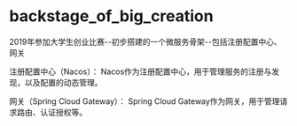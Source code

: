 # backstage_of_big_creation
2019年参加大学生创业比赛--初步搭建的一个微服务骨架--包括注册配置中心、网关
<p>注册配置中心（Nacos）：
Nacos作为注册配置中心，用于管理服务的注册与发现，以及配置的动态管理。

网关（Spring Cloud Gateway）：
Spring Cloud Gateway作为网关，用于管理请求路由、认证授权等。
</p>

